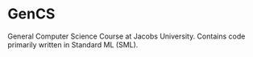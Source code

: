# GenCS
General Computer Science Course at Jacobs University. Contains code primarily written in Standard ML (SML).

